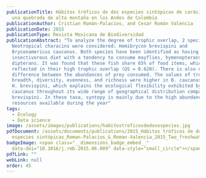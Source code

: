 ```yaml
---
publicationTitle: Hábitos tróficos de dos especies sintópicas de carácidos en
  una quebrada de alta montaña en los Andes de Colombia
publicationAuthor: Cristian Román-Palacios, and Cesar Román Valencia
publicationDate: 2015
publicationType: Revista Mexicana de Biodiversidad
publicationAbstract: "To analyze the degree of trophic overlap, 2 species of
  Neotropical characins were considered: Hemibrycon brevispini and
  Bryconamericus caucanus. Both species have been identified as having an
  insectivorous diet with a tendency to consume mayflies, hymenopterans, and
  dipterans. It was found that these fish share 65% of food items, which is
  reflected in their high trophic overlap (QS = 0.620). There is also no
  difference between the abundances of prey consumed. The values of trophic
  breadth, diversity, evenness, and richness were higher in B. caucanus than in
  H. brevispini, which explains the ecological flexibility exhibited by B.
  caucanus throughout its wide range of geographical distribution compared to H.
  brevispini. In these taxa, syntopy is mainly due to the high abundance of
  resources available during the year"
tags:
  - Ecology
  - Data science
image: /assets/images/publications/habitostroficosdedosespecies.jpg
pdfDocument: /assets/documents/publications/2015_Hábitos tróficos de dos
  especies sintópicas_Roman-Palacios_&_Roman-Valencia_2015_Two_freshwater.pdf
badgeImage: <span class="__dimensions_badge_embed__"
  data-doi="10.1016/j.rmb.2015.06.009" data-style="small_circle"></span>
pdfLink: ""
webLink: null
order: 45
---
```

